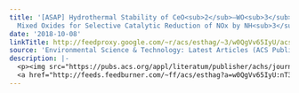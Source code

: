 ```yaml
---
title: '[ASAP] Hydrothermal Stability of CeO<sub>2</sub>–WO<sub>3</sub>–ZrO<sub>2</sub>
  Mixed Oxides for Selective Catalytic Reduction of NOx by NH<sub>3</sub>'
date: '2018-10-08'
linkTitle: http://feedproxy.google.com/~r/acs/esthag/~3/w0QgVv65IyU/acs.est.8b03732
source: 'Environmental Science & Technology: Latest Articles (ACS Publications)'
description: |-
  <p><img src="https://pubs.acs.org/appl/literatum/publisher/achs/journals/content/esthag/0/esthag.ahead-of-print/acs.est.8b03732/20181008/images/medium/es-2018-03732a_0009.gif" alt="TOC Graphic"/></p><div><cite>Environmental Science & Technology</cite></div><div>DOI: 10.1021/acs.est.8b03732</div><div class="feedflare">
  <a href="http://feeds.feedburner.com/~ff/acs/esthag?a=w0QgVv65IyU:nT3XM324yg8:yIl2AUoC8zA"><img src="http://feeds.feedburner.com/~ff/acs/esthag?d=yIl2AUoC8zA" border="0"></img></a>
---
```

